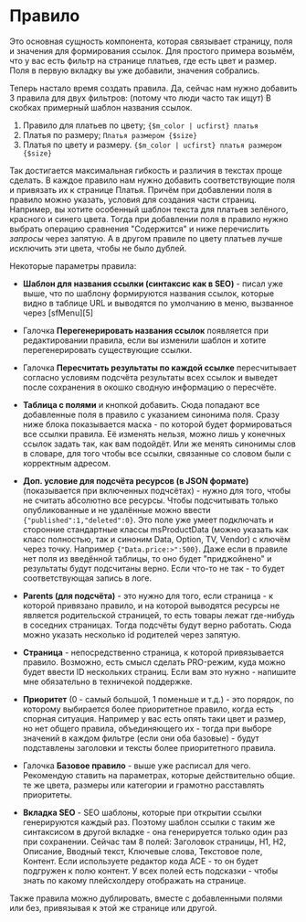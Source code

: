 # Правило

Это основная сущность компонента, которая связывает страницу, поля и значения для формирования ссылок. Для простого примера возьмём, что у вас есть фильтр на странице платьев, где есть цвет и размер.
Поля в первую вкладку вы уже добавили, значения собрались.

Теперь настало время создать правила.
Да, сейчас нам нужно добавить 3 правила для двух фильтров: (потому что люди часто так ищут) В скобках примерный шаблон названия ссылок.

1. Правило для платьев по цвету; `{$m_color | ucfirst} платья`
2. Платья по размеру; `Платья размером {$size}`
3. Платья по цвету и размеру. `{$m_color | ucfirst} платья размером {$size}`

Так достигается максимальная гибкость и различия в текстах проще сделать. В каждое правило нам нужно добавить соответствующие поля и привязать их к странице Платья. Причём при добавлении поля в правило можно указать, условия для создания части страниц. Например, вы хотите особенный шаблон текста для платьев зелёного, красного и синего цвета. Тогда при добавлении поля в правило нужно выбрать операцию сравнения "Содержится" и ниже перечислить *запросы* через запятую. А в другом правиле по цвету платьев лучше исключить эти цвета, чтобы не было дублей.

Некоторые параметры правила:

- **Шаблон для названия ссылки (синтаксис как в SEO)** - писал уже выше, что по шаблону формируются названия ссылок, которые видно в таблице URL и выводятся по умолчанию в меню, вызванное через [sfMenu][5]

- Галочка **Перегенерировать названия ссылок** появляется при редактировании правила, если вы изменили шаблон и хотите перегенерировать существующие ссылки.

- Галочка **Пересчитать результаты по каждой ссылке** пересчитывает согласно условиям подсчёта результаты всех ссылок и выведет после сохранения в окошко сводную информацию о пересчёте.

- **Таблица с полями** и кнопкой добавить. Сюда попадают все добавленные поля в правило с указанием синонима поля. Сразу ниже блока показывается маска - по которой будет формироваться все ссылки правила. Её изменять нельзя, можно лишь у конечных ссылок задать так, как вам подойдёт. Или же менять синонимы слов в словаре, для того чтобы все ссылки, связанные со словом были с корректным адресом.

- **Доп. условие для подсчёта ресурсов (в JSON формате)** (показывается при включенных подчсётах) - нужно для того, чтобы не считать абсолютно все ресурсы. Чтобы подсчитывать только опубликованные и не удалённые можно ввести `{"published":1,"deleted":0}`. Это поле уже умеет подключать и сторонние стандартные классы msProductData (можно указать как класс полностью, так и синоним Data, Option, TV, Vendor) с ключём через точку. Например `{"Data.price:>":500}`. Даже если в правиле нет поля из введённой таблицы, то оно будет "приджойнено" и результаты будут подсчитаны верно. Если что-то не так - то будет соответствующая запись в логе.

- **Parents (для подсчёта)** - это нужно для того, если страница - к которой привязано правило, и на которой выводятся ресурсы не является родительской страницей, то есть товары лежат где-нибудь в соседних страницах. Тогда подсчёты будут верно работать. Сюда можно указать несколько id родителей через запятую.

- **Страница** - непосредственно страница, к которой привязывается правило. Возможно, есть смысл сделать PRO-режим, куда можно будет ввести ID нескольких страниц. Если вам это нужно - напишите мне обязательно в техничекой поддержке.

- **Приоритет** (0 - самый большой, 1 поменьше и т.д.) - это порядок, по которому выбирается более приоритетное правило, когда есть спорная ситуация. Например у вас есть опять таки цвет и размер, но нет общего правила, объединяющего их - тогда при выборе значений в каждом фильтре (если они оба базовые) - будут подставлены заголовки и тексты более приоритетного правила.

- Галочка **Базовое правило** - выше уже расписал для чего. Рекомендую ставить на параметрах, которые действительно общие. те же цвета, размеры или категории и грамотно расставлять приоритеты.

- **Вкладка SEO** - SEO шаблоны, которые при открытии ссылки генерируются каждый раз. Поэтому шаблон ссылки с таким же синтаксисом в другой вкладке - она генерируется только один раз при сохранении. Сейчас там 8 полей: Заголовок страницы, H1, H2, Описание, Вводный текст, Ключевые слова, Текстовое поле, Контент. Если используете редактор кода ACE - то он будет подгружен к полю контент. У всех полей есть подсказки - чтобы знать по какому плейсхолдеру отображать на странице.

Также правила можно дублировать, вместе с добавленными полями или без, привязывая к этой же странице или другой.
